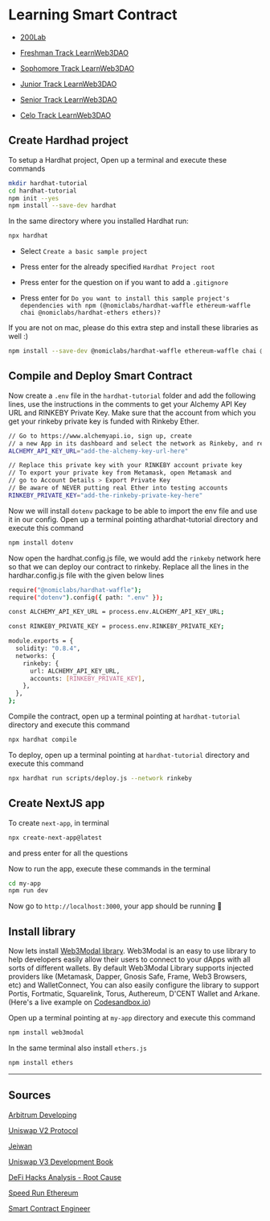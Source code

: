 # Learning Smart Contract

- [200Lab](https://github.com/CuongDuong2710/learning_smart_contract/tree/main/200Lab/nft-marketplace)

- [Freshman Track LearnWeb3DAO](https://github.com/CuongDuong2710/learning_smart_contract/tree/main/freshman_track_LearnWeb3DAO)

- [Sophomore Track LearnWeb3DAO](https://github.com/CuongDuong2710/learning_smart_contract/tree/main/sophomore_track_LearnWeb3DAO)

- [Junior Track LearnWeb3DAO](https://github.com/CuongDuong2710/learning_smart_contract/tree/main/junior_track_LearnWeb3DAO)

- [Senior Track LearnWeb3DAO](https://github.com/CuongDuong2710/learning_smart_contract/tree/main/senior_track_LearnWeb3DAO)

- [Celo Track LearnWeb3DAO](https://github.com/CuongDuong2710/learning_smart_contract/tree/main/celo_track_LearnWeb3DAO)

## Create Hardhad project

To setup a Hardhat project, Open up a terminal and execute these commands

```sh
mkdir hardhat-tutorial
cd hardhat-tutorial
npm init --yes
npm install --save-dev hardhat
```

In the same directory where you installed Hardhat run:

```sh
npx hardhat
```

- Select `Create a basic sample project`

- Press enter for the already specified `Hardhat Project root`

- Press enter for the question on if you want to add a `.gitignore`

- Press enter for `Do you want to install this sample project's dependencies with npm (@nomiclabs/hardhat-waffle ethereum-waffle chai @nomiclabs/hardhat-ethers ethers)?`

If you are not on mac, please do this extra step and install these libraries as well :)

```sh
npm install --save-dev @nomiclabs/hardhat-waffle ethereum-waffle chai @nomiclabs/hardhat-ethers ethers
```
## Compile and Deploy Smart Contract

Now create a `.env` file in the `hardhat-tutorial` folder and add the following lines, use the instructions in the comments to get your Alchemy API Key URL and RINKEBY Private Key. Make sure that the account from which you get your rinkeby private key is funded with Rinkeby Ether.

```sh
// Go to https://www.alchemyapi.io, sign up, create
// a new App in its dashboard and select the network as Rinkeby, and replace "add-the-alchemy-key-url-here" with its key url
ALCHEMY_API_KEY_URL="add-the-alchemy-key-url-here"

// Replace this private key with your RINKEBY account private key
// To export your private key from Metamask, open Metamask and
// go to Account Details > Export Private Key
// Be aware of NEVER putting real Ether into testing accounts
RINKEBY_PRIVATE_KEY="add-the-rinkeby-private-key-here"
```

Now we will install `dotenv` package to be able to import the env file and use it in our config. Open up a terminal pointing athardhat-tutorial directory and execute this command

```sh
npm install dotenv
```

Now open the hardhat.config.js file, we would add the `rinkeby` network here so that we can deploy our contract to rinkeby. Replace all the lines in the hardhar.config.js file with the given below lines

```sh
require("@nomiclabs/hardhat-waffle");
require("dotenv").config({ path: ".env" });

const ALCHEMY_API_KEY_URL = process.env.ALCHEMY_API_KEY_URL;

const RINKEBY_PRIVATE_KEY = process.env.RINKEBY_PRIVATE_KEY;

module.exports = {
  solidity: "0.8.4",
  networks: {
    rinkeby: {
      url: ALCHEMY_API_KEY_URL,
      accounts: [RINKEBY_PRIVATE_KEY],
    },
  },
};
```

Compile the contract, open up a terminal pointing at `hardhat-tutorial` directory and execute this command

```sh
npx hardhat compile
```

To deploy, open up a terminal pointing at `hardhat-tutorial` directory and execute this command

```sh
npx hardhat run scripts/deploy.js --network rinkeby
```

## Create NextJS app

To create `next-app`, in terminal

```sh
npx create-next-app@latest
```

and press enter for all the questions

Now to run the app, execute these commands in the terminal

```sh
cd my-app
npm run dev
```

Now go to `http://localhost:3000`, your app should be running 🤘

## Install library

Now lets install [Web3Modal library](https://github.com/WalletConnect/web3modal). Web3Modal is an easy to use library to help developers easily allow their users to connect to your dApps with all sorts of different wallets. By default Web3Modal Library supports injected providers like (Metamask, Dapper, Gnosis Safe, Frame, Web3 Browsers, etc) and WalletConnect, You can also easily configure the library to support Portis, Fortmatic, Squarelink, Torus, Authereum, D'CENT Wallet and Arkane. (Here's a live example on [Codesandbox.io](https://codesandbox.io/s/j43b10))

Open up a terminal pointing at `my-app` directory and execute this command

```sh
npm install web3modal
```

In the same terminal also install `ethers.js`

```sh
npm install ethers
```

---

## Sources

[Arbitrum Developing](https://developer.arbitrum.io/getting-started-devs)

[Uniswap V2 Protocol](https://docs.uniswap.org/protocol/V2/introduction)

[Jeiwan](https://jeiwan.net/)

[Uniswap V3 Development Book](https://uniswapv3book.com/)

[DeFi Hacks Analysis - Root Cause](https://wooded-meter-1d8.notion.site/0e85e02c5ed34df3855ea9f3ca40f53b?v=22e5e2c506ef4caeb40b4f78e23517ee&p=6c30f71c9c4b456b8d2746f17536393e&pm=s)

[Speed Run Ethereum](https://speedrunethereum.com/)

[Smart Contract Engineer](https://www.smartcontract.engineer/)

